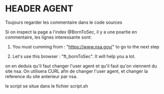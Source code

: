
# HEADER AGENT

Toujours regarder les commentaire dans le code sources

Si on inspect la page a l'index @BornToSec, il y a une poartie en commentaire, les lignes interessante sont:

1) You must cumming from : "https://www.nsa.gov/" to go to the next step

 2) Let's use this browser : "ft_bornToSec". It will help you a lot.

 on en deduis qu'il faut changer l'user agent et qu'il faut qu'on viennent du site nsa. On utilisera
 CURL afin de changer l'user agent, et changer la reference du site anterieur par nsa.

 le script se situe dans le fichier script.sh

